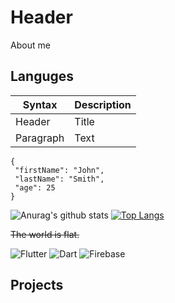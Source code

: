 # Header

About me



## Languges

| Syntax | Description |
| ----------- | ----------- |
| Header | Title |
| Paragraph | Text | 

 ```
{
  "firstName": "John",
  "lastName": "Smith",
  "age": 25
}
``` 



![Anurag's github stats](https://github-readme-stats.vercel.app/api?username=PrimalCat-Real&show_icons=true,card_width300&theme=prussian) [![Top Langs](https://github-readme-stats.vercel.app/api/top-langs/?username=PrimalCat-Real&layout=compact)](https://github.com/anuraghazra/github-readme-stats)



~~The world is flat.~~

![Flutter](https://img.shields.io/badge/-Flutter-090909?style=for-the-badge&logo=flutter&logoColor=47C5FB)
![Dart](https://img.shields.io/badge/-Dart-090909?style=for-the-badge&logo=dart&logoColor=097CDB)
![Firebase](https://img.shields.io/badge/-Firebase-090909?style=for-the-badge&logo=firebase&logoColor=F8C52C)

## Projects
